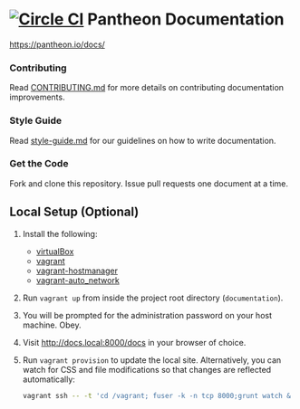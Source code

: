 [![Circle CI](https://circleci.com/gh/pantheon-systems/documentation.svg?style=svg)](https://circleci.com/gh/pantheon-systems/documentation)
Pantheon Documentation
======================
https://pantheon.io/docs/

### Contributing

Read [CONTRIBUTING.md](<CONTRIBUTING.md>) for more details on contributing
documentation improvements.

### Style Guide

Read [style-guide.md](<style-guide.md>) for our guidelines on how to write
documentation.

### Get the Code
Fork and clone this repository. Issue pull requests one document at a time.

## Local Setup (Optional)
1. Install the following:
    * [virtualBox](https://www.virtualbox.org/wiki/Downloads)
    * [vagrant](https://www.vagrantup.com/downloads.html)
    * [vagrant-hostmanager](https://github.com/smdahlen/vagrant-hostmanager)
    * [vagrant-auto_network](https://github.com/oscar-stack/vagrant-auto_network)
2. Run `vagrant up` from inside the project root directory (`documentation`).
3. You will be prompted for the administration password on your host machine. Obey.
4. Visit <http://docs.local:8000/docs> in your browser of choice.
5. Run `vagrant provision` to update the local site. Alternatively, you can watch for CSS and file modifications so that changes are reflected automatically:

     ```bash
     vagrant ssh -- -t 'cd /vagrant; fuser -k -n tcp 8000;grunt watch & ./bin/sculpin generate --server --watch'
     ```
